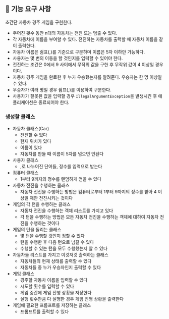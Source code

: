 ## 🚀 기능 요구 사항

초간단 자동차 경주 게임을 구현한다.

- 주어진 횟수 동안 n대의 자동차는 전진 또는 멈출 수 있다.
- 각 자동차에 이름을 부여할 수 있다. 전진하는 자동차를 출력할 때 자동차 이름을 같이 출력한다.
- 자동차 이름은 쉼표(,)를 기준으로 구분하며 이름은 5자 이하만 가능하다.
- 사용자는 몇 번의 이동을 할 것인지를 입력할 수 있어야 한다.
- 전진하는 조건은 0에서 9 사이에서 무작위 값을 구한 후 무작위 값이 4 이상일 경우이다.
- 자동차 경주 게임을 완료한 후 누가 우승했는지를 알려준다. 우승자는 한 명 이상일 수 있다.
- 우승자가 여러 명일 경우 쉼표(,)를 이용하여 구분한다.
- 사용자가 잘못된 값을 입력할 경우 `IllegalArgumentException`을 발생시킨 후 애플리케이션은 종료되어야 한다.


### 생성할 클래스

- 자동차 클래스(Car)
  - 전진할 수 있다
  - 현재 위치가 있다
  - 이름이 있다
  - 자동차를 만들 때 이름이 5자를 넘으면 안된다
- 사용자 클래스
  - ,로 나누어진 단어들, 정수를 입력으로 받는다
- 컴퓨터 클래스
  - 1부터 9까지의 정수를 랜덤하게 얻을 수 있다
- 자동차 전진을 수행하는 클래스
  - 자동차 전진을 수행하는 방법은 컴퓨터로부터 1부터 9까지의 정수를 받아 4 이상일 때만 전진시키는 것이다
- 게임의 각 턴을 수행하는 클래스
  - 자동차 전진을 수행하는 객체 리스트를 가지고 있다
  - 각 턴을 수행하는 방법은 모든 자동차 전진을 수행하는 객체에 대하여 자동차 전진을 수행하는 것이다
- 게임의 턴을 돌리는 클래스
  - 몇 턴을 수행할 것인지 정할 수 있다
  - 턴을 수행한 후 다음 턴으로 넘길 수 있다
  - 수행할 수 있는 턴을 모두 수행했는지 알 수 있다
- 자동차들 리스트를 가지고 이것저것 출력하는 클래스
  - 자동차들의 현재 상태를 출력할 수 있다
  - 자동차들 중 누가 우승자인지 출력할 수 있다
- 게임 클래스
  - 경주할 자동차 이름을 입력할 수 있다
  - 시도할 횟수를 입력할 수 있다
  - 게임 중간에 게임 진행 상황을 저장한다
  - 실행 횟수만큼 다 실행한 경우 게임 진행 상황을 출력한다
- 게임에 필요한 프롬프트를 저장하는 클래스
  - 프롬프트를 출력할 수 있다
